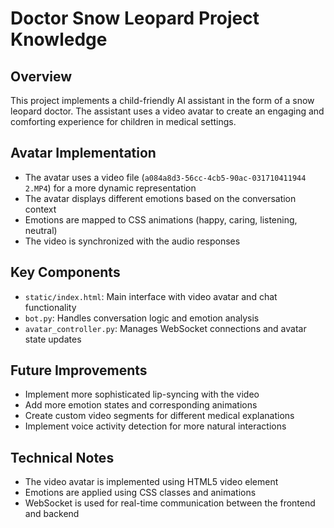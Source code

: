 # Doctor Snow Leopard Project Knowledge

## Overview
This project implements a child-friendly AI assistant in the form of a snow leopard doctor. The assistant uses a video avatar to create an engaging and comforting experience for children in medical settings.

## Avatar Implementation
- The avatar uses a video file (`a084a8d3-56cc-4cb5-90ac-031710411944 2.MP4`) for a more dynamic representation
- The avatar displays different emotions based on the conversation context
- Emotions are mapped to CSS animations (happy, caring, listening, neutral)
- The video is synchronized with the audio responses

## Key Components
- `static/index.html`: Main interface with video avatar and chat functionality
- `bot.py`: Handles conversation logic and emotion analysis
- `avatar_controller.py`: Manages WebSocket connections and avatar state updates

## Future Improvements
- Implement more sophisticated lip-syncing with the video
- Add more emotion states and corresponding animations
- Create custom video segments for different medical explanations
- Implement voice activity detection for more natural interactions

## Technical Notes
- The video avatar is implemented using HTML5 video element
- Emotions are applied using CSS classes and animations
- WebSocket is used for real-time communication between the frontend and backend
